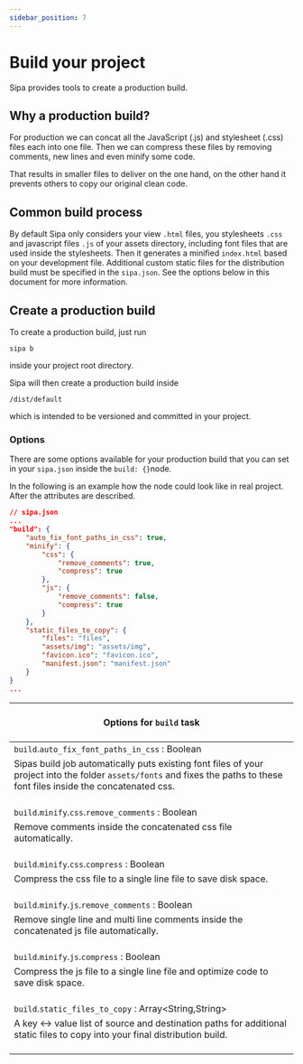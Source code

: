 ```yaml
---
sidebar_position: 7
---
```


# Build your project

Sipa provides tools to create a production build.

## Why a production build?
For production we can concat all the JavaScript (.js) and stylesheet (.css) files each into one file. Then we can compress these files by removing comments, new lines and even minify some code.

That results in smaller files to deliver on the one hand, on the other hand it prevents others to copy our original clean code.

## Common build process

By default Sipa only considers your view `.html` files, you stylesheets `.css` and javascript files `.js` of your assets directory, including font files that are used inside the stylesheets. Then it generates a minified `index.html` based on your development file.
Additional custom static files for the distribution build must be specified in the `sipa.json`. See the options below in this document for more information.

## Create a production build
To create a production build, just run
```
sipa b
```
inside your project root directory.

Sipa will then create a production build inside
```
/dist/default
```
which is intended to be versioned and committed in your project.

### Options
There are some options available for your production build that you can set in your `sipa.json` inside the `build: {}`node.

In the following is an example how the node could look like in real project. After the attributes are described.
```json
// sipa.json
...
"build": {
    "auto_fix_font_paths_in_css": true,
    "minify": {
        "css": {
            "remove_comments": true,
            "compress": true
        },
        "js": {
            "remove_comments": false,
            "compress": true
        }
    },
    "static_files_to_copy": {
        "files": "files",
        "assets/img": "assets/img",
        "favicon.ico": "favicon.ico",
        "manifest.json": "manifest.json"
    }
}
...
```
| <br>Options for `build` task <br><br>                                                                                                                                                                                                                   |
|---------------------------------------------------------------------------------------------------------------------------------------------------------------------------------------------------------------------------------------------------------|
| `build`.`auto_fix_font_paths_in_css` : Boolean                                                                                                                                                                                                          |
| Sipas build job automatically puts existing font files of your project into the folder `assets/fonts` and fixes the paths to these font files inside the concatenated css. <br/><br/>                                                                   |
| `build`.`minify`.`css`.`remove_comments` : Boolean                                                                                                                                                                                                      |
| Remove comments inside the concatenated css file automatically.                                                                                                             <br/><br/>                                                                  |
| `build`.`minify`.`css`.`compress` : Boolean                                                                                                                                                                                                             |
| Compress the css file to a single line file to save disk space.                                                                                                                  <br/><br/>                                                             |
| `build`.`minify`.`js`.`remove_comments` : Boolean                                                                                                                                                                                                       |
| Remove single line and multi line comments inside the concatenated js file automatically.                                                                                                             <br/><br/>                                        |
| `build`.`minify`.`js`.`compress` : Boolean                                                                                                                                                                                                              |
| Compress the js file to a single line file and optimize code to save disk space.                                                                                                                  <br/><br/>                                            |
| `build`.`static_files_to_copy` : Array<String,String>                                                                                                                                                                                                   |
| A key <-> value list of source and destination paths for additional static files to copy into your final distribution build.                                                                                                                 <br/><br/> |

